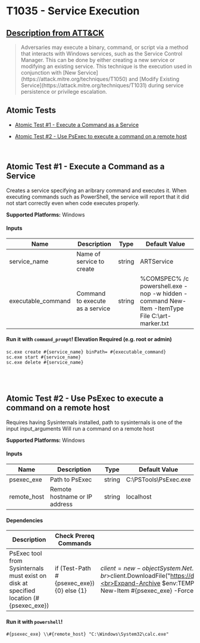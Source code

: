 # T1035 - Service Execution
## [Description from ATT&CK](https://attack.mitre.org/wiki/Technique/T1035)
<blockquote>Adversaries may execute a binary, command, or script via a method that interacts with Windows services, such as the Service Control Manager. This can be done by either creating a new service or modifying an existing service. This technique is the execution used in conjunction with [New Service](https://attack.mitre.org/techniques/T1050) and [Modify Existing Service](https://attack.mitre.org/techniques/T1031) during service persistence or privilege escalation.</blockquote>

## Atomic Tests

- [Atomic Test #1 - Execute a Command as a Service](#atomic-test-1---execute-a-command-as-a-service)

- [Atomic Test #2 - Use PsExec to execute a command on a remote host](#atomic-test-2---use-psexec-to-execute-a-command-on-a-remote-host)


<br/>

## Atomic Test #1 - Execute a Command as a Service
Creates a service specifying an aribrary command and executes it. When executing commands such as PowerShell, the service will report that it did not start correctly even when code executes properly.

**Supported Platforms:** Windows


#### Inputs
| Name | Description | Type | Default Value | 
|------|-------------|------|---------------|
| service_name | Name of service to create | string | ARTService|
| executable_command | Command to execute as a service | string | %COMSPEC% /c powershell.exe -nop -w hidden -command New-Item -ItemType File C:\art-marker.txt|


#### Run it with `command_prompt`!  Elevation Required (e.g. root or admin) 
```
sc.exe create #{service_name} binPath= #{executable_command}
sc.exe start #{service_name}
sc.exe delete #{service_name}
```



<br/>
<br/>

## Atomic Test #2 - Use PsExec to execute a command on a remote host
Requires having Sysinternals installed, path to sysinternals is one of the input input_arguments
Will run a command on a remote host

**Supported Platforms:** Windows


#### Inputs
| Name | Description | Type | Default Value | 
|------|-------------|------|---------------|
| psexec_exe | Path to PsExec | string | C:\PSTools\PsExec.exe|
| remote_host | Remote hostname or IP address | string | localhost|


#### Dependencies
| Description | Check Prereq Commands | Get Prereq Commands | 
|------|-------------|---------------|
| PsExec tool from Sysinternals must exist on disk at specified location (#{psexec_exe}) | if (Test-Path #{psexec_exe}) {0} else {1} | $client = new-object System.Net.WebClient<br>$client.DownloadFile("https://download.sysinternals.com/files/PSTools.zip","$env:TEMP\PsTools.zip")<br>Expand-Archive $env:TEMP\PsTools.zip $env:TEMP\PsTools -Force<br>New-Item #{psexec_exe} -Force | Out-Null<br>Copy-Item $env:TEMP\PsTools\PsExec.exe #{psexec_exe} -Force |

#### Run it with `powershell`! 
```
#{psexec_exe} \\#{remote_host} "C:\Windows\System32\calc.exe"
```



<br/>
